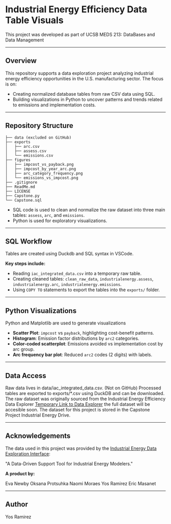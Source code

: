 # Industrial Energy Efficiency Data Table Visuals

This project was developed as part of UCSB MEDS 213: DataBases and Data Management

---

## Overview

This repository supports a data exploration project analyzing industrial energy efficiency opportunities in the U.S. manufacturing sector. The focus is on:
- Creating normalized database tables from raw CSV data using SQL.
- Building visualizations in Python to uncover patterns and trends related to emissions and implementation costs.

---

## Repository Structure

```
├── data (excluded on GitHub)
├── exports
│   ├── arc.csv
│   ├── assess.csv
│   └── emissions.csv
├── figures
│   ├── impcost_vs_payback.png
│   ├── impcost_by_year_arc.png
│   ├── arc_category_frequency.png
│   └── emissions_vs_impcost.png
├── .gitignore
├── ReadMe.md
├── LICENSE
├── Capstone.py
└── Capstone.sql
```


- SQL code is used to clean and normalize the raw dataset into three main tables: `assess`, `arc`, and `emissions`.
- Python is used for exploratory visualizations.

---

## SQL Workflow

Tables are created using Duckdb and SQL syntax in VSCode. 

**Key steps include:**
- Reading `iac_integrated_data.csv` into a temporary raw table.
- Creating cleaned tables: `clean_raw_data`, `industrialenergy.assess`, `industrialenergy.arc`, `industrialenergy.emissions`.
- Using `COPY TO` statements to export the tables into the `exports/` folder.

---

## Python Visualizations

Python and Matplotlib are used to generate visualizations

- **Scatter Plot**: `impcost` vs `payback`, highlighting cost-benefit patterns.
- **Histogram**: Emission factor distributions by `arc2` categories.
- **Color-coded scatterplot**: Emissions avoided vs implementation cost by arc group.
- **Arc frequency bar plot**: Reduced `arc2` codes (2 digits) with labels.

---

## Data Access

Raw data lives in data/iac_integrated_data.csv. (Not on GitHub)
Processed tables are exported to exports/*.csv using DuckDB and can be downloaded.
The raw dataset was originally sourced from the Industrial Energy Efficiency Data Explorer [Temporary Link to Data Explorer](http://128.111.110.37:3009/dashboard) the full dataset will be accesible soon. The dataset for this project is stored in the Capstone Project Industrial Energy Drive. 

---

## Acknowledgements

The data used in this project was provided by the [Industrial Energy Data Exploration Interface](https://bren.ucsb.edu/projects/industrial-energy-data-exploration-interface):

"A Data-Driven Support Tool for Industrial Energy Modelers." 

**A product by:**

Eva Newby
Oksana Protsuhka
Naomi Moraes
Yos Ramirez
Eric Masanet

---

## Author

Yos Ramirez


 
